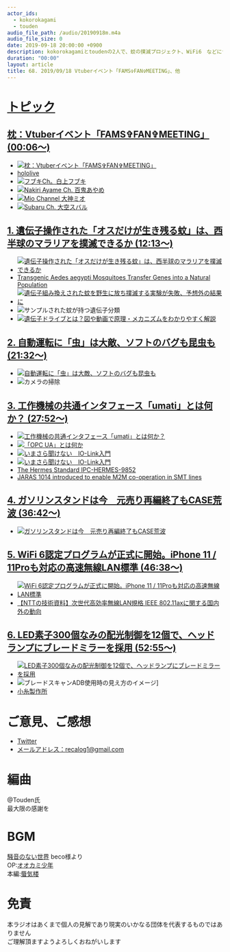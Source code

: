 ```yaml
---
actor_ids:
  - kokorokagami
  - touden
audio_file_path: /audio/20190918m.m4a
audio_file_size: 0
date: 2019-09-18 20:00:00 +0900
description: kokorokagamiとtoudenの2人で、蚊の撲滅プロジェクト、WiFi6　などについて話しました。
duration: "00:00"
layout: article
title: 68. 2019/09/18 Vtuberイベント「FAMS✞FAN✞MEETING」、他
---
```

# <u>トピック</u>

## <u>[枕：Vtuberイベント「FAMS✞FAN✞MEETING」](https://spwn.jp/events/190915-fams) (00:06～)</u>

- [![枕：Vtuberイベント「FAMS✞FAN✞MEETING」](https://public.spwn.jp/event-pages/190915-fams/img/banner.png)](https://spwn.jp/events/190915-fams)
- [hololive](https://www.hololive.tv/)
- [![フブキCh。白上フブキ](https://user-images.strikinglycdn.com/res/hrscywv4p/image/upload/c_limit,fl_lossy,h_1440,w_720,f_auto,q_auto/1369026/%E7%99%BD%E4%B8%8A%E3%83%95%E3%83%95%E3%82%99%E3%82%AD%E3%83%8F%E3%82%99%E3%82%B9%E3%83%88%E3%82%A2%E3%83%83%E3%83%95%E3%82%9A_ejobai.png)](https://www.youtube.com/channel/UCdn5BQ06XqgXoAxIhbqw5Rg)
- [![Nakiri Ayame Ch. 百鬼あやめ](https://user-images.strikinglycdn.com/res/hrscywv4p/image/upload/c_limit,fl_lossy,h_1440,w_720,f_auto,q_auto/1369026/%E7%99%BE%E9%AC%BC%E3%81%82%E3%82%84%E3%82%81%E3%83%8F%E3%82%99%E3%82%B9%E3%83%88%E3%82%A2%E3%83%83%E3%83%95%E3%82%9A_oqxgyq.png)](https://www.youtube.com/channel/UC7fk0CB07ly8oSl0aqKkqFg)
- [![Mio Channel 大神ミオ](https://user-images.strikinglycdn.com/res/hrscywv4p/image/upload/c_limit,fl_lossy,h_1440,w_720,f_auto,q_auto/1369026/%E3%83%9F%E3%82%AA_rkn5b8.png)](https://www.youtube.com/channel/UCp-5t9SrOQwXMU7iIjQfARg)
- [![Subaru Ch. 大空スバル](https://user-images.strikinglycdn.com/res/hrscywv4p/image/upload/c_limit,fl_lossy,h_1440,w_720,f_auto,q_auto/1369026/%E5%A4%A7%E7%A9%BA%E3%82%B9%E3%83%90%E3%83%AB%E3%83%90%E3%82%B9%E3%83%88%E3%82%A2%E3%83%83%E3%83%97_tzffcn.png)](https://www.youtube.com/channel/UCvzGlP9oQwU--Y0r9id_jnA)

## <u>[1. 遺伝子操作された「オスだけが生き残る蚊」は、西半球のマラリアを撲滅できるか](https://wired.jp/2018/06/26/self-limiting-mosquitoes/) (12:13～)</u>

- [![遺伝子操作された「オスだけが生き残る蚊」は、西半球のマラリアを撲滅できるか](https://wired.jp/wp-content/uploads/2018/06/mosquito-609947168.jpg)](https://wired.jp/2018/06/26/self-limiting-mosquitoes/)
- [Transgenic Aedes aegypti Mosquitoes Transfer Genes into a Natural Population](https://www.nature.com/articles/s41598-019-49660-6)
- [![遺伝子組み換えされた蚊を野生に放ち撲滅する実験が失敗、予想外の結果に](https://i.gzn.jp/img/2019/09/18/gene-hacking-infertile-mosquitoes-backfired/img-snap01508_m.png)](https://gigazine.net/news/20190918-gene-hacking-infertile-mosquitoes-backfired/)
- ![サンプルされた蚊が持つ遺伝子分類](https://media.springernature.com/lw685/springer-static/image/art%3A10.1038%2Fs41598-019-49660-6/MediaObjects/41598_2019_49660_Fig2_HTML.png?as=webp)
- [![遺伝子ドライブとは？図や動画で原理・メカニズムをわかりやすく解説](https://darwin-journal.com/wp-content/uploads/2017/08/cea6bb710f67d32003de66380c838ad4.jpg)](https://darwin-journal.com/gene_drive_overview_mechanism)

## <u>[2. 自動運転に「虫」は大敵、ソフトのバグも昆虫も](https://www.nikkei.com/article/DGXMZO49611130Q9A910C1000000/) (21:32～)</u>

- [![自動運転に「虫」は大敵、ソフトのバグも昆虫も](https://article-image-ix.nikkei.com/https%3A%2F%2Fimgix-proxy.n8s.jp%2FDSXZZO4961135010092019000000-PN1-2.jpg?auto=format%2Ccompress&ch=Width%2CDPR&fit=max&ixlib=java-1.1.1&s=d54d0def7d77f9e8927b2c7c3d59be0d)](https://www.nikkei.com/article/DGXMZO49611130Q9A910C1000000/)
- ![カメラの掃除](https://www.newsweekjapan.jp/stories/2019/09/10/sato0910b.gif)

## <u>[3. 工作機械の共通インタフェース「umati」とは何か？](https://monoist.atmarkit.co.jp/mn/articles/1909/12/news017.html) (27:52～)</u>

- [![工作機械の共通インタフェース「umati」とは何か？](https://image.itmedia.co.jp/mn/articles/1909/12/kmishima_umati1_2_w590.png)](https://monoist.atmarkit.co.jp/mn/articles/1909/12/news017.html)
- [![「OPC UA」とは何か](https://image.itmedia.co.jp/mn/articles/1906/19/kmishima_opcua4.jpg)](https://monoist.atmarkit.co.jp/mn/articles/1906/19/news002.html)
- [![いまさら聞けない　IO-Link入門](https://image.itmedia.co.jp/mn/articles/1609/30/km_io1.jpg)](https://monoist.atmarkit.co.jp/mn/articles/1609/30/news003.html)
- [![いまさら聞けない　IO-Link入門](https://image.itmedia.co.jp/mn/articles/1609/30/km_io1.jpg)](https://monoist.atmarkit.co.jp/mn/articles/1609/30/news003.html)
- [The Hermes Standard IPC-HERMES-9852](https://www.the-hermes-standard.info/)
- [JARAS 1014 introduced to enable M2M co-operation in SMT lines](https://www.electronicsb2b.com/industry-buzz/els-creates-communication-standards-enable-m2m-co-operation-smt-lines/)

## <u>[4. ガソリンスタンドは今　元売り再編終了もCASE荒波](https://www.nikkei.com/article/DGXMZO49782090T10C19A9X11000/) (36:42～)</u>

- [![ガソリンスタンドは今　元売り再編終了もCASE荒波](https://article-image-ix.nikkei.com/https%3A%2F%2Fimgix-proxy.n8s.jp%2FDSXMZO4974497012092019X12001-PN1-2.jpg?auto=format%2Ccompress&ch=Width%2CDPR&fit=max&ixlib=java-1.1.1&s=7300b098e267563ceca142bee65a5932)](https://www.nikkei.com/article/DGXMZO49782090T10C19A9X11000/)

## <u>[5. WiFi 6認定プログラムが正式に開始。iPhone 11 / 11Proも対応の高速無線LAN標準](https://japanese.engadget.com/2019/09/16/wifi-6-iphone-11-11pro-lan/) (46:38～)</u>

- [![WiFi 6認定プログラムが正式に開始。iPhone 11 / 11Proも対応の高速無線LAN標準](https://image.itmedia.co.jp/mn/articles/1909/03/kmishima_chusyohakusyo4_1.png)](https://japanese.engadget.com/2019/09/16/wifi-6-iphone-11-11pro-lan/)
- [【NTTの技術資料】次世代高効率無線LAN規格 IEEE 802.11axに関する国内外の動向](https://www.tele.soumu.go.jp/resource/j/equ/mra/pdf/30/j/15.pdf)

## <u>[6. LED素子300個なみの配光制御を12個で、ヘッドランプにブレードミラーを採用](https://monoist.atmarkit.co.jp/mn/articles/1909/13/news040.html) (52:55～)</u>

- [![LED素子300個なみの配光制御を12個で、ヘッドランプにブレードミラーを採用](https://image.itmedia.co.jp/mn/articles/1909/13/ys_190912koito_04.jpg)](https://monoist.atmarkit.co.jp/mn/articles/1909/13/news040.html)
- ![ブレードスキャンADB使用時の見え方のイメージ](https://image.itmedia.co.jp/mn/articles/1909/13/ys_190912koito_02_w290.jpg)]
- [小糸製作所](https://www.koito.co.jp/)


# ご意見、ご感想
- [Twitter](https://twitter.com/recalog1)
- [メールアドレス：recalog1@gmail.com](recalog1@gmail.com)

# 編曲

@Touden氏  
最大限の感謝を  

# BGM

[騒音のない世界](http://noiselessworld.net/) beco様より  
OP:[オオカミ少年](https://soundcloud.com/baron1_3/wolfboy)  
本編:[蜃気楼](https://soundcloud.com/baron1_3/shinkirou)  

# 免責

本ラジオはあくまで個人の見解であり現実のいかなる団体を代表するものではありません  
ご理解頂ますようよろしくおねがいします  